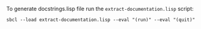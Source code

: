 To generate docstrings.lisp file run the `extract-documentation.lisp` script:

```shell
sbcl --load extract-documentation.lisp --eval "(run)" --eval "(quit)"
```
